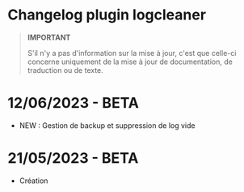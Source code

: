 # Changelog plugin logcleaner

>**IMPORTANT**
>
>S'il n'y a pas d'information sur la mise à jour, c'est que celle-ci concerne uniquement de la mise à jour de documentation, de traduction ou de texte.

# 12/06/2023 - BETA

- NEW : Gestion de backup et suppression de log vide

# 21/05/2023 - BETA

- Création
